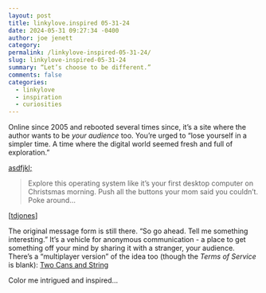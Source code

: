 ```yaml
---
layout: post
title: linkylove.inspired 05-31-24
date: 2024-05-31 09:27:34 -0400
author: joe jenett
category: 
permalink: /linkylove-inspired-05-31-24/
slug: linkylove-inspired-05-31-24
summary: “Let’s choose to be different.”
comments: false
categories:
  - linkylove
  - inspiration
  - curiosities
---
```

Online since 2005 and rebooted several times since, it’s a site where the author wants to be <em>your audience</em> too. You’re urged to “lose yourself in a simpler time. A time where the digital world seemed fresh and full of exploration.”

<a title="asdfjkl;" href="https://asdfjklsemicolon.com/">asdfjkl;</a>
<blockquote><p>Explore this operating system like it’s your first desktop computer on Christsmas morning. Push all the buttons your mom said you couldn’t. Poke around...</p></blockquote>
[<a href="https://pinboard.in/u:tdjones">tdjones</a>]

The original message form is still there. “So go ahead. Tell me something interesting.” It’s a vehicle for anonymous communication - a place to get something off your mind by sharing it with a stranger, your audience. There’s a “multiplayer version” of the idea too (though the <em>Terms of Service</em> is blank): <a title="Two Cans and String" href="https://twocansandstring.com/">Two Cans and String</a>

Color me intrigued and inspired...




<a href="https://brid.gy/publish/mastodon"></a>